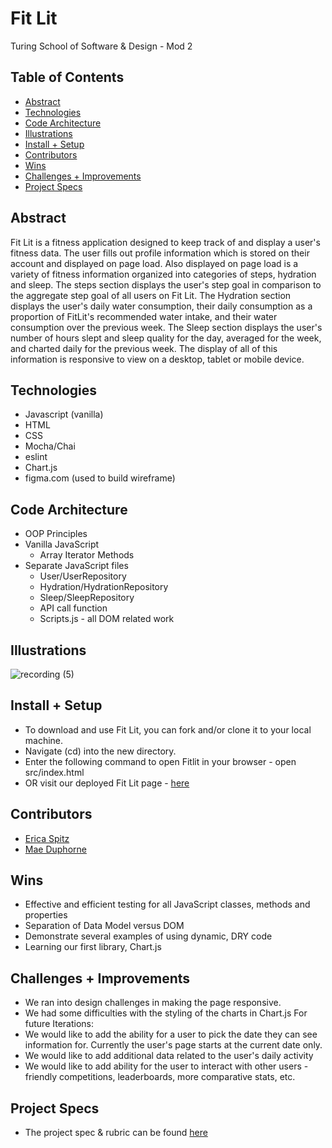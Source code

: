 # Fit Lit
Turing School of Software & Design - Mod 2


## Table of Contents
  - [Abstract](#abstract)
  - [Technologies](#technologies)
  - [Code Architecture](#code-architecture)
  - [Illustrations](#illustrations)
  - [Install + Setup](#set-up)
  - [Contributors](#contributors)
  - [Wins](#wins)
  - [Challenges + Improvements](#challenges-+-Improvements)
  - [Project Specs](#project-specs)

## Abstract
Fit Lit is a fitness application designed to keep track of and display a user's fitness data. The user fills out profile information which is stored on their account and displayed on page load. Also displayed on page load is a variety of fitness information organized into categories of steps, hydration and sleep. The steps section displays the user's step goal in comparison to the aggregate step goal of all users on Fit Lit. The Hydration section displays the user's daily water consumption, their daily consumption as a proportion of FitLit's recommended water intake, and their water consumption over the previous week. The Sleep section displays the user's number of hours slept and sleep quality for the day, averaged for the week, and charted daily for the previous week. The display of all of this information is responsive to view on a desktop, tablet or mobile device.

## Technologies
  - Javascript (vanilla)
  - HTML
  - CSS
  - Mocha/Chai
  - eslint
  - Chart.js
  - figma.com (used to build wireframe)

## Code Architecture
  - OOP Principles
  - Vanilla JavaScript
    - Array Iterator Methods
  - Separate JavaScript files
    - User/UserRepository
    - Hydration/HydrationRepository
    - Sleep/SleepRepository
    - API call function
    - Scripts.js - all DOM related work

## Illustrations

![recording (5)](https://user-images.githubusercontent.com/63213406/126401645-dc3e2aa7-6d9b-4383-9c3f-630dc28e4d25.gif)

## Install + Setup
  - To download and use Fit Lit, you can fork and/or clone it to your local machine.
  - Navigate (cd) into the new directory.
  - Enter the following command to open Fitlit in your browser - open src/index.html
  - OR visit our deployed Fit Lit page - [here]()

## Contributors
  - [Erica Spitz](https://github.com/e-spitz)
  - [Mae Duphorne](https://github.com/maeduphorne)

## Wins
  - Effective and efficient testing for all JavaScript classes, methods and properties
  - Separation of Data Model versus DOM
  - Demonstrate several examples of using dynamic, DRY code
  - Learning our first library, Chart.js

## Challenges + Improvements
  - We ran into design challenges in making the page responsive.
  - We had some difficulties with the styling of the charts in Chart.js
  For future Iterations:
  - We would like to add the ability for a user to pick the date they can see information for. Currently the user's page starts at the current date only.
  - We would like to add additional data related to the user's daily activity
  - We would like to add ability for the user to interact with other users - friendly competitions, leaderboards, more comparative stats, etc.

## Project Specs
  - The project spec & rubric can be found [here](https://frontend.turing.edu/projects/fitlit.html)
